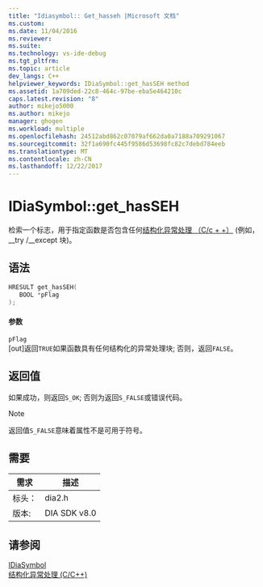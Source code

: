 ```yaml
---
title: "Idiasymbol:: Get_hasseh |Microsoft 文档"
ms.custom: 
ms.date: 11/04/2016
ms.reviewer: 
ms.suite: 
ms.technology: vs-ide-debug
ms.tgt_pltfrm: 
ms.topic: article
dev_langs: C++
helpviewer_keywords: IDiaSymbol::get_hasSEH method
ms.assetid: 1a709ded-22c8-464c-97be-eba5e464210c
caps.latest.revision: "8"
author: mikejo5000
ms.author: mikejo
manager: ghogen
ms.workload: multiple
ms.openlocfilehash: 24512abd862c07079af662da0a7188a709291067
ms.sourcegitcommit: 32f1a690fc445f9586d53698fc82c7debd784eeb
ms.translationtype: MT
ms.contentlocale: zh-CN
ms.lasthandoff: 12/22/2017
---
```

# <a name="idiasymbolgethasseh"></a>IDiaSymbol::get_hasSEH
检索一个标志，用于指定函数是否包含任何[结构化异常处理 （C/c + +）](/cpp/cpp/structured-exception-handling-c-cpp) (例如，__try /\__except 块)。  
  
## <a name="syntax"></a>语法  
  
```C++  
HRESULT get_hasSEH(  
   BOOL *pFlag  
);  
```  
  
#### <a name="parameters"></a>参数  
 `pFlag`  
 [out]返回`TRUE`如果函数具有任何结构化的异常处理块; 否则，返回`FALSE`。  
  
## <a name="return-value"></a>返回值  
 如果成功，则返回`S_OK`; 否则为返回`S_FALSE`或错误代码。  
  
> [!NOTE]
>  返回值`S_FALSE`意味着属性不是可用于符号。  
  
## <a name="requirements"></a>需要  
  
|需求|描述|  
|-----------------|-----------------|  
|标头：|dia2.h|  
|版本:|DIA SDK v8.0|  
  
## <a name="see-also"></a>请参阅  
 [IDiaSymbol](../../debugger/debug-interface-access/idiasymbol.md)   
 [结构化异常处理 (C/C++)](/cpp/cpp/structured-exception-handling-c-cpp)
